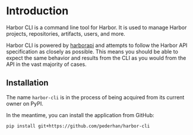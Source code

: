 # Introduction

Harbor CLI is a command line tool for Harbor. It is used to manage Harbor projects, repositories, artifacts, users, and more.

Harbor CLI is powered by [harborapi](https://github.com/pederhan/harborapi) and attempts to follow the Harbor API specification as closely as possible. This means you should be able to expect the same behavior and results from the CLI as you would from the API in the vast majority of cases.

## Installation

The name `harbor-cli` is in the process of being acquired from its current owner on PyPI.

In the meantime, you can install the application from GitHub:

```
pip install git+https://github.com/pederhan/harbor-cli
```
